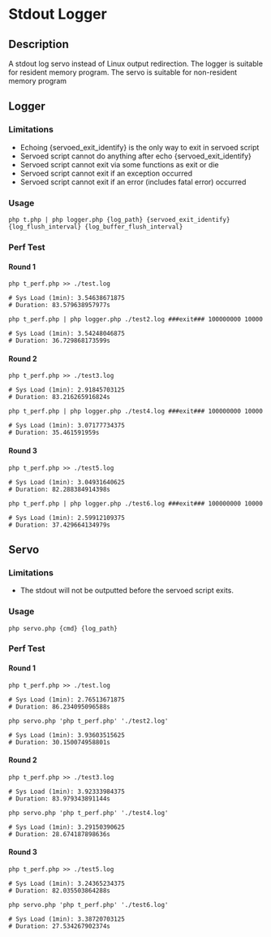 # Stdout Logger

## Description

A stdout log servo instead of Linux output redirection. 
The logger is suitable for resident memory program. 
The servo is suitable for non-resident memory program

## Logger

### Limitations

+ Echoing {servoed_exit_identify} is the only way to exit in servoed script
+ Servoed script cannot do anything after echo {servoed_exit_identify}
+ Servoed script cannot exit via some functions as exit or die
+ Servoed script cannot exit if an exception occurred
+ Servoed script cannot exit if an error (includes fatal error) occurred

### Usage

```
php t.php | php logger.php {log_path} {servoed_exit_identify} {log_flush_interval} {log_buffer_flush_interval}
```

### Perf Test

#### Round 1

```
php t_perf.php >> ./test.log

# Sys Load (1min): 3.54638671875
# Duration: 83.579638957977s
```

```
php t_perf.php | php logger.php ./test2.log ###exit### 100000000 10000

# Sys Load (1min): 3.54248046875
# Duration: 36.729868173599s
```

#### Round 2

```
php t_perf.php >> ./test3.log

# Sys Load (1min): 2.91845703125
# Duration: 83.216265916824s
```

```
php t_perf.php | php logger.php ./test4.log ###exit### 100000000 10000

# Sys Load (1min): 3.07177734375
# Duration: 35.461591959s
```

#### Round 3

```
php t_perf.php >> ./test5.log

# Sys Load (1min): 3.04931640625
# Duration: 82.288384914398s
```

```
php t_perf.php | php logger.php ./test6.log ###exit### 100000000 10000

# Sys Load (1min): 2.59912109375
# Duration: 37.429664134979s
```

## Servo

### Limitations

+ The stdout will not be outputted before the servoed script exits.

### Usage

```
php servo.php {cmd} {log_path}
```

### Perf Test

#### Round 1

```
php t_perf.php >> ./test.log

# Sys Load (1min): 2.76513671875
# Duration: 86.234095096588s
```

```
php servo.php 'php t_perf.php' './test2.log'

# Sys Load (1min): 3.93603515625
# Duration: 30.150074958801s
```

#### Round 2

```
php t_perf.php >> ./test3.log

# Sys Load (1min): 3.92333984375
# Duration: 83.979343891144s
```

```
php servo.php 'php t_perf.php' './test4.log'

# Sys Load (1min): 3.29150390625
# Duration: 28.674187898636s
```

#### Round 3

```
php t_perf.php >> ./test5.log

# Sys Load (1min): 3.24365234375
# Duration: 82.035503864288s
```

```
php servo.php 'php t_perf.php' './test6.log'

# Sys Load (1min): 3.38720703125
# Duration: 27.534267902374s
```
